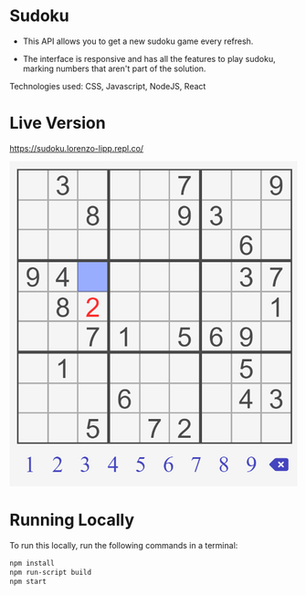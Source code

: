 # Sudoku

- This API allows you to get a new sudoku game every refresh.

- The interface is responsive and has all the features to play sudoku, marking numbers that aren't part of the solution.

Technologies used: CSS, Javascript, NodeJS, React

# Live Version

https://sudoku.lorenzo-lipp.repl.co/

![image](images/preview.png)

# Running Locally

To run this locally, run the following commands in a terminal:

```
npm install
npm run-script build
npm start
```